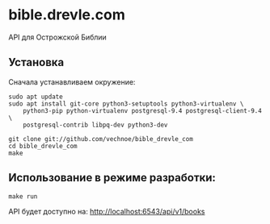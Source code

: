 # bible.drevle.com
API для Острожской Библии

## Установка
Сначала устанавливаем окружение:
```
sudo apt update 
sudo apt install git-core python3-setuptools python3-virtualenv \
    python3-pip python-virtualenv postgresql-9.4 postgresql-client-9.4 \
    postgresql-contrib libpq-dev python3-dev
```

```
git clone git://github.com/vechnoe/bible_drevle_com
cd bible_drevle_com
make
```

## Использование в режиме разработки:
```
make run
```
API будет доступно на: [http://localhost:6543/api/v1/books](http://localhost:6543/api/v1/books)
